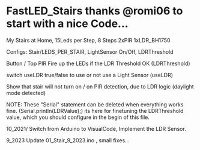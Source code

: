 # FastLED_Stairs thanks @romi06 to start with a nice Code...
My Stairs at Home, 15Leds per Step, 8 Steps 2xPIR 1xLDR_BH1750

Configs: Stair/LEDS_PER_STAIR, LightSensor On/Off, LDRThreshold

Button / Top PIR Fire up the LEDs if the LDR Threshold OK (LDRThreshold)

switch useLDR true/false to use or not use a Light Sensor (useLDR)

Show that stair will not turn on / on PIR detection, due to LDR logic (daylight mode detected)

NOTE: These "Serial" statement can be deleted when everything works fine. (Serial.println(LDRValue);)
its here for finetuning the LDRThreshold value, which you should configure in the begin of this file.

10_2021/ Switch from Arduino to VisualCode, Implement the LDR Sensor.

9_2023 Update 01_Stair_9_2023.ino , small fixes...
